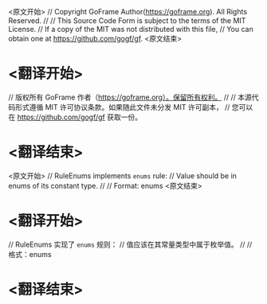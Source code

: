 
<原文开始>
// Copyright GoFrame Author(https://goframe.org). All Rights Reserved.
//
// This Source Code Form is subject to the terms of the MIT License.
// If a copy of the MIT was not distributed with this file,
// You can obtain one at https://github.com/gogf/gf.
<原文结束>

# <翻译开始>
// 版权所有 GoFrame 作者（https://goframe.org）。保留所有权利。
//
// 本源代码形式遵循 MIT 许可协议条款。如果随此文件未分发 MIT 许可副本，
// 您可以在 https://github.com/gogf/gf 获取一份。
# <翻译结束>


<原文开始>
// RuleEnums implements `enums` rule:
// Value should be in enums of its constant type.
//
// Format: enums
<原文结束>

# <翻译开始>
// RuleEnums 实现了 `enums` 规则：
// 值应该在其常量类型中属于枚举值。
//
// 格式：enums
# <翻译结束>

